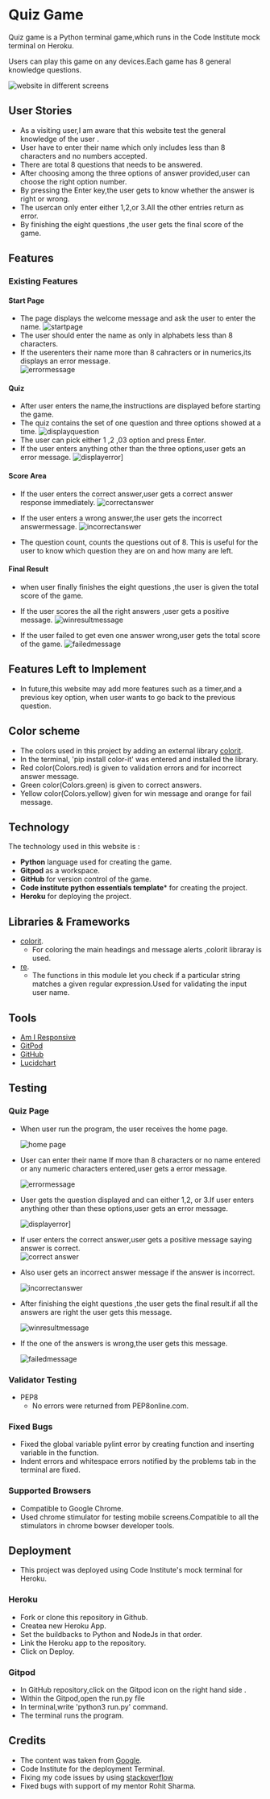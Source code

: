 # Quiz Game

Quiz game is a Python terminal game,which runs in the Code Institute mock terminal on Heroku.

Users can play this game on any devices.Each game has 8 general knowledge questions.

![website in different screens](docs/responsive.png)



## User Stories

- As a visiting user,I am aware that this website test the general knowledge of the user .
- User have to enter their name which only includes less than 8 characters and no numbers accepted.
- There are total 8 questions that needs to be answered.
- After choosing among the three options of answer provided,user can choose the right option number.
- By pressing  the Enter key,the user gets to know whether the answer is right or wrong.
- The usercan only enter either 1,2,or 3.All the other entries return as error.
- By finishing the eight questions ,the user gets the final score of the game.


## Features



### Existing Features


#### Start Page
- The  page displays the welcome message and ask the user to enter the name.
  ![startpage](docs/runprogram.png)
- The user should enter the name as only in alphabets less than 8 characters.
- If the userenters their name more than 8 cahracters or in numerics,its displays an error message.  
  ![errormessage](docs/errorname.png)

#### Quiz 
- After user enters the name,the instructions are displayed before starting the game.
- The quiz contains the set of one question and three options showed at a time.
  ![displayquestion](docs/displayquestions.png)
- The user can pick either 1 ,2 ,03 option and press Enter.
- If the user enters anything other than the three options,user gets an error message.
  ![displayerror](docs/answervalidation.png)]


#### Score Area
- If the user enters the correct answer,user gets a correct answer response immediately.
 ![correctanswer](docs/correctanswer.png)

- If the user enters a wrong answer,the user gets the incorrect answermessage.
  ![incorrectanswer](docs/wronganswer.png)

- The question count, counts the questions out of 8. This is useful for the user to know which question they are on and how many are left.

#### Final Result
- when user finally finishes the eight questions ,the user is given the total score of the game.
- If the user scores the all the right answers ,user gets a positive message.
  ![winresultmessage](docs/winquiz.png) 

- If the user failed to get even one answer wrong,user gets the total score of the game.
  ![failedmessage](docs/wronganswer.png)

## Features Left to Implement

- In future,this website may add more features such as a timer,and a previous key option, when user wants to go back to the previous question.  

## Color scheme

- The colors used in this project by adding an external library [colorit](https://pypi.org/project/color-it/).
- In the terminal, 'pip install color-it' was entered and installed the library.
- Red color(Colors.red) is given to validation errors and for incorrect answer message.
- Green color(Colors.green) is given to correct answers.
- Yellow color(Colors.yellow) given for win message and orange for fail message.

## Technology
The technology used in this website is :
  - **Python** language used for creating the game.
  - **Gitpod**  as a workspace.
  - **GitHub**  for version control of the game.
  - **Code institute python essentials template*** for creating the project.
  - **Heroku** for deploying the project.
## Libraries & Frameworks

* [colorit](https://pypi.org/project/color-it/).
  - For coloring the main headings and message alerts ,colorit libraray is used.
* [re](https://docs.python.org/3/library/re.html).
  - The functions in this module let you check if a particular string matches a given regular expression.Used for validating the input user name. 
## Tools

* [Am I Responsive](https://ui.dev/amiresponsive)
* [GitPod](https://www.gitpod.io/)
* [GitHub](https://github.com/)
* [Lucidchart](https://www.lucidchart.com/pages)


## Testing

### Quiz Page
 - When user run the program, the user receives the home page.
   
   ![home page](docs/runprogram.png)

 - User can enter their name  If more than 8 characters or no name entered or any numeric characters entered,user gets a error message.

    ![errormessage](docs/errorname.png)

 -  User gets the question displayed and can either 1,2, or 3.If user enters anything other than these options,user gets an error message.

    ![displayerror](docs/answervalidation.png)]
    
 -  If user enters the correct answer,user gets a positive message saying answer is correct.  
    ![correct answer](docs/correctanswer.png)

 - Also user gets an incorrect answer message if the answer is incorrect.
   
   ![incorrectanswer](docs/wronganswer.png)
 
 - After finishing the eight questions ,the user gets the final result.if all the answers are right the user gets this message.
   
   ![winresultmessage](docs/winquiz.png)
 - If the one of the answers is wrong,the user gets this message.
    
    ![failedmessage](docs/wronganswer.png)
 
### Validator Testing
 -  PEP8
      - No errors were returned from PEP8online.com.

### Fixed Bugs
   - Fixed the global variable pylint error by creating function and inserting variable in the function.
   - Indent errors and whitespace errors notified by the problems tab in the terminal are fixed.
### Supported Browsers
  - Compatible to Google Chrome.
  - Used chrome stimulator for testing mobile screens.Compatible to all the stimulators in chrome bowser developer tools.

## Deployment
-  This project was deployed using Code Institute's mock terminal for Heroku.

### Heroku
-  Fork or clone this repository in Github.
-  Createa new Heroku App.
-  Set the buildbacks to Python and NodeJs in that order.
-  Link the Heroku app to the repository.
-  Click on Deploy.
### Gitpod 
- In GitHub repository,click on the Gitpod icon on the right hand side .
- Within the Gitpod,open the run.py file
- In terminal,write 'python3 run.py' command.
- The terminal runs the program.

## Credits

  - The content  was taken from [Google](https://www.google.com/quiz/).
  - Code Institute for the deployment Terminal.
  - Fixing my code issues by using [stackoverflow](https://stackoverflow.com/)
  - Fixed bugs with support of my mentor Rohit Sharma.
  